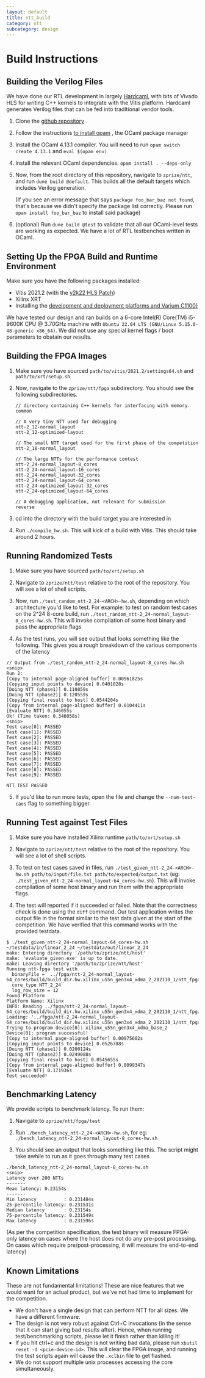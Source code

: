 ```yaml
---
layout: default
title: ntt_build
category: ntt
subcategory: design
---
```


# Build Instructions

## Building the Verilog Files

We have done our RTL development in largely
[Hardcaml](https://github.com/janestreet/hardcaml), with bits of Vivado HLS
for writing C++ kernels to integrate with the Vitis platform. Hardcaml generates
Verilog files that can be fed into traditional vendor tools.

1. Clone the [github repository](http://github.com/fyquah/hardcaml_zprize)

2. Follow the instructions [to install opam](https://opam.ocaml.org/doc/Install.html)
, the OCaml package manager

3. Install the OCaml 4.13.1 compiler. You will need to run `opam switch create
   4.13.1` and `eval $(opam env)`

4. Install the relevant OCaml dependencies. `opam install . --deps-only`

5. Now, from the root directory of this repository, navigate to
   `zprize/ntt`, and run `dune build @default`. This builds all the default
   targets which includes Verilog generation.

   (If you see an error message that says `package foo_bar_baz not found`, that's
   because we didn't specify the package list correctly. Please run
   `opam install foo_bar_baz` to install said package)

6. (optional) Run `dune build @test` to validate that all our OCaml-level tests
   are working as expected. We have a lot of RTL testbenches written in OCaml.

## Setting Up the FPGA Build and Runtime Environment

Make sure you have the following packages installed:

- Vitis 2021.2 (with the [y2k22 HLS Patch](https://support.xilinx.com/s/article/76960?language=en_US))
- Xilinx XRT
- Installing the [development and deployment platforms and Varium C1100}](https://www.xilinx.com/products/accelerators/varium/c1100.html#gettingstarted)

We have tested our design and ran builds on a 6-core
Intel(R) Core(TM) i5-9600K CPU @ 3.70GHz machine with
`Ubuntu 22.04 LTS (GNU/Linux 5.15.0-48-generic x86_64)`.  We did not use
any special kernel flags / boot parameters to obatain our results.

## Building the FPGA Images

1. Make sure you have sourced `path/to/vitis/2021.2/settings64.sh` and
`path/to/xrt/setup.sh`

2. Now, navigate to the `zprize/ntt/fpga` subdirectory. You should see the
   following subdirectories.

    ```
    // directory containing C++ kernels for interfacing with memory.
    common
    
    // A very tiny NTT used for debugging
    ntt-2_12-normal_layout
    ntt-2_12-optimized-layout
    
    // The small NTT target used for the first phase of the competition
    ntt-2_18-normal_layout
    
    // The large NTTs for the performance contest
    ntt-2_24-normal_layout-8_cores
    ntt-2_24-normal_layout-16_cores
    ntt-2_24-normal_layout-32_cores
    ntt-2_24-normal_layout-64_cores
    ntt-2_24-optimized_layout-32_cores
    ntt-2_24-optimized_layout-64_cores
    
    // A debugging application, not relevant for submission
    reverse
    ```

3. cd into the directory with the build target you are interested in

4. Run `./compile_hw.sh`. This will kick of a build with Vitis. This should
take around 2 hours.

## Running Randomized Tests

1. Make sure you have sourced `path/to/xrt/setup.sh`

2. Navigate to `zprize/ntt/test` relative to the root of the repository. You
   will see a lot of shell scripts.

3. Now, run `./test_random_ntt-2_24-<ARCH>-hw.sh`, depending on which
architecture you'd like to test. For example: to test on random test cases on
the 2^24 8-core build, run
`./test_random_ntt-2_24-normal_layout-8_cores-hw.sh`. This will invoke
compilation of some host binary and pass the appropriate flags

4. As the test runs, you will see output that looks something like the following.
   This gives you a rough breakdown of the various components of the latency

```
// Output from ./test_random_ntt-2_24-normal_layout-8_cores-hw.sh
<snip>
Run 2:
[Copy to internal page-aligned buffer] 0.00961825s
[Copying input points to device] 0.0401028s
[Doing NTT (phase1)] 0.110859s
[Doing NTT (phase2)] 0.120559s
[Copying final result to host] 0.0544204s
[Copy from internal page-aligned buffer] 0.0104411s
[Evaluate NTT] 0.346055s
Ok! (Time taken: 0.346058s)
<snip>
Test case[0]: PASSED
Test case[1]: PASSED
Test case[2]: PASSED
Test case[3]: PASSED
Test case[4]: PASSED
Test case[5]: PASSED
Test case[6]: PASSED
Test case[7]: PASSED
Test case[8]: PASSED
Test case[9]: PASSED

NTT TEST PASSED
```

5. If you'd like to run more tests, open the file and change the
   `--num-test-caes` flag to something bigger.

## Running Test against Test Files

1. Make sure you have installed Xilinx runtime `path/to/xrt/setup.sh`

2. Navigate to `zprize/ntt/test` relative to the root of the repository. You
   will see a lot of shell scripts.

3. To test on test cases saved in files, run
`./test_given_ntt-2_24-<ARCH>-hw.sh path/to/input/file.txt path/to/expected/output.txt`
(eg: `./test_given_ntt-2_24-normal_layout-64_cores-hw.sh`).  This will invoke
compilation of some host binary and run them with the appropriate flags.

4. The test will reported if it succeeded or failed. Note that the correctness
check is done using the `diff` command. Our test application writes the output
file in the format similar to the test data given at the start of the
competition. We have verified that this command works with the provided
testdata.

```
$ ./test_given_ntt-2_24-normal_layout-64_cores-hw.sh ~/testdata/in/linear_2_24 ~/testdata/out/linear_2_24
make: Entering directory '/path/to/zprize/ntt/host'
make: 'evaluate_given.exe' is up to date.
make: Leaving directory '/path/to/zprize/ntt/host'
Running ntt-fpga test with
  binaryFile =  ../fpga/ntt-2_24-normal_layout-64_cores/build/build_dir.hw.xilinx_u55n_gen3x4_xdma_2_202110_1/ntt_fpga.xclbin
  core_type NTT_2_24
  log_row_size = 12
Found Platform
Platform Name: Xilinx
INFO: Reading ../fpga/ntt-2_24-normal_layout-64_cores/build/build_dir.hw.xilinx_u55n_gen3x4_xdma_2_202110_1/ntt_fpga.xclbin
Loading: '../fpga/ntt-2_24-normal_layout-64_cores/build/build_dir.hw.xilinx_u55n_gen3x4_xdma_2_202110_1/ntt_fpga.xclbin'
Trying to program device[0]: xilinx_u55n_gen3x4_xdma_base_2
Device[0]: program successful!
[Copy to internal page-aligned buffer] 0.00975602s
[Copying input points to device] 0.0526788s
[Doing NTT (phase1)] 0.0200124s
[Doing NTT (phase2)] 0.0249088s
[Copying final result to host] 0.0545655s
[Copy from internal page-aligned buffer] 0.0099347s
[Evaluate NTT] 0.171936s
Test succeeded!
```

## Benchmarking Latency

We provide scripts to benchmark latency. To run them:

1. Navigate to `zprize/ntt/fpga/test`

2. Run `./bench_latency_ntt-2_24-<ARCH>-hw.sh`, for eg:
`./bench_latency_ntt-2_24-normal_layout-8_cores-hw.sh`

3. You should see an output that looks something like this. The script
   might take awhile to run as it goes through many test cases

```
./bench_latency_ntt-2_24-normal_layout-8_cores-hw.sh
<snip>
Latency over 200 NTTs
-------
Mean latency: 0.23154s
-------
Min latency          : 0.231484s
25-percentile latency: 0.231531s
Median latency       : 0.23154s
75-percentile latency: 0.231549s
Max latency          : 0.231596s
```

(As per the competition specification, the test binary will measure FPGA-only
latency on cases where the host does not do any pre-post processing. On cases
which require pre/post-processing, it will measure the end-to-end latency)

## Known Limitations

These are not fundamental limitations! These are nice features that we
would want for an actual product, but we've not had time to implement for the
competition.

- We don't have a single design that can perform NTT for all sizes. We have a
  different firmware.
- The design is not very robust against Ctrl+C invocations (in the sense that
  it can start giving bad results after). Hence, when running test/benchmarking
  scripts, please let it finish rather than killing it!
- If you hit ctrl+c and the design is not writing bad data, please run
  `xbutil reset -d <pcie-device-id>`. This will clear the FPGA image, and
  running the test scripts again will cause the `.xclbin` file to get flashed.
- We do not support multiple unix processes accessing the core simultaneously.
